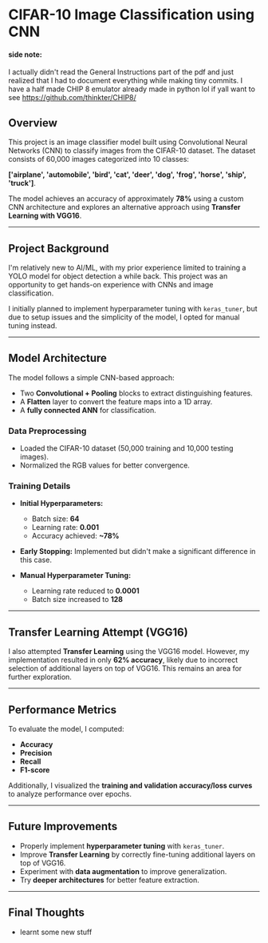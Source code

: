# CIFAR-10 Image Classification using CNN

#### side note:
I actually didn't read the General Instructions part of the pdf and just realized that I had to document everything while making tiny commits.
I have a half made CHIP 8 emulator already made in python lol if yall want to see https://github.com/thinkter/CHIP8/
## Overview
This project is an image classifier model built using Convolutional Neural Networks (CNN) to classify images from the CIFAR-10 dataset. The dataset consists of 60,000 images categorized into 10 classes:

**['airplane', 'automobile', 'bird', 'cat', 'deer', 'dog', 'frog', 'horse', 'ship', 'truck']**.

The model achieves an accuracy of approximately **78%** using a custom CNN architecture and explores an alternative approach using **Transfer Learning with VGG16**.

---

## Project Background
I'm relatively new to AI/ML, with my prior experience limited to training a YOLO model for object detection a while back. This project was an opportunity to get hands-on experience with CNNs and image classification.

I initially planned to implement hyperparameter tuning with `keras_tuner`, but due to setup issues and the simplicity of the model, I opted for manual tuning instead.

---

## Model Architecture
The model follows a simple CNN-based approach:
- Two **Convolutional + Pooling** blocks to extract distinguishing features.
- A **Flatten** layer to convert the feature maps into a 1D array.
- A **fully connected ANN** for classification.

### Data Preprocessing
- Loaded the CIFAR-10 dataset (50,000 training and 10,000 testing images).
- Normalized the RGB values for better convergence.

### Training Details
- **Initial Hyperparameters:**
  - Batch size: **64**
  - Learning rate: **0.001**
  - Accuracy achieved: **~78%**

- **Early Stopping:** Implemented but didn't make a significant difference in this case.

- **Manual Hyperparameter Tuning:**
  - Learning rate reduced to **0.0001**
  - Batch size increased to **128**

---

## Transfer Learning Attempt (VGG16)
I also attempted **Transfer Learning** using the VGG16 model. However, my implementation resulted in only **62% accuracy**, likely due to incorrect selection of additional layers on top of VGG16. This remains an area for further exploration.

---

## Performance Metrics
To evaluate the model, I computed:
- **Accuracy**
- **Precision**
- **Recall**
- **F1-score**

Additionally, I visualized the **training and validation accuracy/loss curves** to analyze performance over epochs.

---

## Future Improvements
- Properly implement **hyperparameter tuning** with `keras_tuner`.
- Improve **Transfer Learning** by correctly fine-tuning additional layers on top of VGG16.
- Experiment with **data augmentation** to improve generalization.
- Try **deeper architectures** for better feature extraction.

---


## Final Thoughts
- learnt some new stuff
